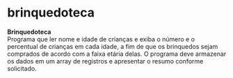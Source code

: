 # brinquedoteca
**Brinquedoteca**  
Programa que ler nome e idade de crianças e exiba o número e o percentual de crianças em
cada idade, a fim de que os brinquedos sejam comprados de acordo com a faixa etária delas.
O programa deve armazenar os dados em um array de registros e apresentar o resumo conforme solicitado.